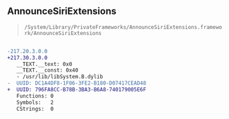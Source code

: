 ## AnnounceSiriExtensions

> `/System/Library/PrivateFrameworks/AnnounceSiriExtensions.framework/AnnounceSiriExtensions`

```diff

-217.20.3.0.0
+217.30.3.0.0
   __TEXT.__text: 0x0
   __TEXT.__const: 0x40
   - /usr/lib/libSystem.B.dylib
-  UUID: DC1A4DF8-1F06-3FE2-B180-D07417CEAD48
+  UUID: 796FA8CC-B78B-3BA3-B6A8-740179005E6F
   Functions: 0
   Symbols:   2
   CStrings:  0

```
